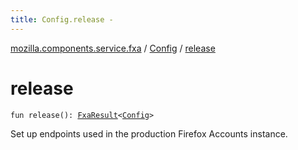```yaml
---
title: Config.release - 
---
```


[mozilla.components.service.fxa](../index.html) / [Config](index.html) / [release](./release.html)

# release

`fun release(): `[`FxaResult`](../-fxa-result/index.html)`<`[`Config`](index.html)`>`

Set up endpoints used in the production Firefox Accounts instance.

